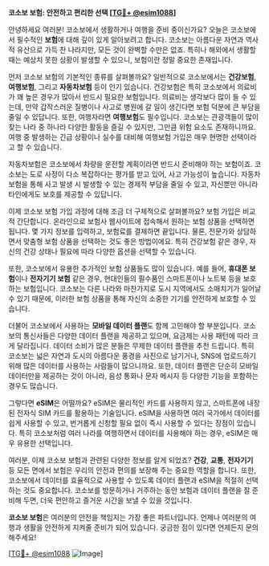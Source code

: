 **코소보 보험: 안전하고 편리한 선택 [[TG💪+ @esim1088](https://t.me/s/esim1088)]**

안녕하세요 여러분! 코소보에서 생활하거나 여행을 준비 중이신가요? 오늘은 코소보에서 필수적인 **보험**에 대해 깊이 있게 알아보려고 합니다. 코소보는 아름다운 자연과 역사적 유산으로 가득 찬 나라지만, 모든 것이 완벽할 수만은 없죠. 특히나 해외에서 생활할 때는 예상치 못한 상황이 발생할 수 있으니, 보험이란 정말 중요한 존재입니다.

먼저 코소보 보험의 기본적인 종류를 살펴볼까요? 일반적으로 코소보에서는 **건강보험**, **여행보험**, 그리고 **자동차보험** 등이 인기 있습니다. 건강보험은 특히 코소보에서 의료비가 꽤 높은 경우가 많아서 반드시 필요한 보험입니다. 의료비는 생각보다 많이 들 수 있는데, 만약 갑작스러운 질병이나 사고로 병원에 갈 일이 생긴다면 보험 덕분에 큰 부담을 줄일 수 있답니다. 또한, 여행자라면 **여행보험**도 필수입니다. 코소보는 관광객들이 많이 찾는 나라 중 하나라 다양한 활동을 즐길 수 있지만, 그만큼 위험 요소도 존재하니까요. 여행 중 발생하는 긴급 상황이나 실수를 대비해 여행보험 가입은 매우 현명한 선택이라고 할 수 있습니다.

자동차보험은 코소보에서 차량을 운전할 계획이라면 반드시 준비해야 하는 보험이죠. 코소보는 도로 사정이 다소 복잡하다는 평가를 받고 있어, 사고 가능성이 높습니다. 자동차보험을 통해 사고 발생 시 발생할 수 있는 경제적 부담을 줄일 수 있고, 자신뿐만 아니라 타인에게도 보호를 제공할 수 있답니다.

이제 코소보 보험 가입 과정에 대해 조금 더 구체적으로 살펴볼까요? 보험 가입은 비교적 간단합니다. 온라인으로 보험사 웹사이트에 접속해서 원하는 보험 상품을 선택하면 됩니다. 몇 가지 정보를 입력하고, 보험료를 결제하면 끝입니다. 물론, 전문가와 상담하면서 맞춤형 보험 상품을 선택하는 것도 좋은 방법이에요. 특히 건강보험 같은 경우, 자신의 건강 상태나 필요에 따라 다양한 옵션을 선택할 수 있습니다.

또한, 코소보에서 유용한 추가적인 보험 상품들도 많이 있습니다. 예를 들어, **휴대폰 보험**이나 **전자기기 보험** 같은 경우, 현대인들의 필수품인 스마트폰이나 노트북 등을 보호하는 보험입니다. 코소보는 다른 나라와 마찬가지로 도시 지역에서도 소매치기가 일어날 수 있기 때문에, 이러한 보험 상품을 통해 자신의 소중한 기기를 안전하게 보호할 수 있습니다.

더불어 코소보에서 사용하는 **모바일 데이터 플랜**도 함께 고민해야 할 부분입니다. 코소보의 통신사들은 다양한 데이터 플랜을 제공하고 있으며, 요금제는 사용 패턴에 따라 크게 달라집니다. 데이터 소비가 많은 분들은 무제한 데이터 플랜을 추천 드립니다. 특히 코소보는 넓은 자연과 도시의 아름다운 풍경을 사진으로 남기거나, SNS에 업로드하기 위해 많은 데이터를 사용하는 사람들이 많으니까요. 또한, 데이터 플랜은 단순히 모바일 데이터만을 제공하는 것이 아니라, 음성 통화나 문자 메시지 등 다양한 기능을 포함하는 경우도 많습니다.

그렇다면 **eSIM**은 어떨까요? eSIM은 물리적인 카드를 사용하지 않고, 스마트폰에 내장된 전자식 SIM 카드를 활용하는 기술입니다. eSIM을 사용하면 여러 국가에서 데이터를 쉽게 사용할 수 있고, 번거롭게 신청할 필요 없이 즉시 사용할 수 있다는 장점이 있습니다. 특히 코소보처럼 여러 나라를 여행하면서 데이터를 사용해야 하는 경우, eSIM은 매우 유용한 선택입니다.

여러분, 이제 코소보 보험과 관련된 다양한 정보를 알게 되었죠? **건강**, **교통**, **전자기기** 등 모든 면에서 보험은 우리의 안전과 편의를 보장해 주는 중요한 역할을 합니다. 또한, 코소보에서 데이터를 효율적으로 사용할 수 있도록 데이터 플랜과 eSIM을 적절히 선택하는 것도 중요합니다. 코소보를 방문하거나 거주하는 동안 보험과 데이터 플랜을 잘 준비해 두면, 더욱 편안하고 즐거운 시간을 보낼 수 있을 것입니다.

**코소보 보험**은 여러분의 안전을 책임지는 가장 좋은 파트너입니다. 언제나 여러분의 여행과 생활을 안전하게 지켜줄 준비가 되어 있습니다. 궁금한 점이 있다면 언제든지 문의해주세요!

[[TG💪+ @esim1088](https://t.me/s/esim1088) ![Image](https://i.postimg.cc/Y0z9fWf4/image.png)]